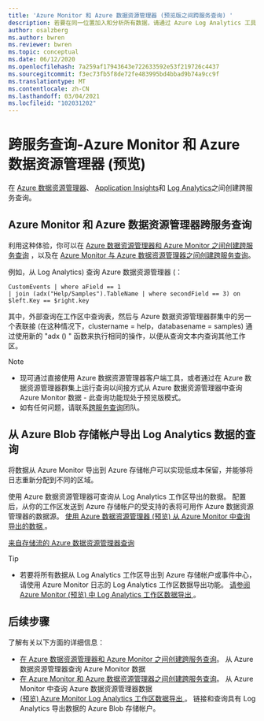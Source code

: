 ```yaml
---
title: 'Azure Monitor 和 Azure 数据资源管理器 (预览版之间跨服务查询) '
description: 若要在同一位置加入和分析所有数据，请通过 Azure Log Analytics 工具查询 Azure 数据资源管理器数据。
author: osalzberg
ms.author: bwren
ms.reviewer: bwren
ms.topic: conceptual
ms.date: 06/12/2020
ms.openlocfilehash: 7a259af17943643e722633592e53f219726c4437
ms.sourcegitcommit: f3ec73fb5f8de72fe483995bd4bbad9b74a9cc9f
ms.translationtype: MT
ms.contentlocale: zh-CN
ms.lasthandoff: 03/04/2021
ms.locfileid: "102031202"
---
```

# <a name="cross-service-query---azure-monitor-and-azure-data-explorer-preview"></a>跨服务查询-Azure Monitor 和 Azure 数据资源管理器 (预览) 
在 [Azure 数据资源管理器](/azure/data-explorer/)、 [Application Insights](../app/app-insights-overview.md)和 [Log Analytics](../logs/data-platform-logs.md)之间创建跨服务查询。
## <a name="azure-monitor-and-azure-data-explorer-cross-service-querying"></a>Azure Monitor 和 Azure 数据资源管理器跨服务查询
利用这种体验，你可以在 [Azure 数据资源管理器和 Azure Monitor 之间创建跨服务查询](/azure/data-explorer/query-monitor-data) ，以及在 [Azure Monitor 与 Azure 数据资源管理器之间创建跨服务查询](./azure-monitor-data-explorer-proxy.md)。

例如，从 Log Analytics) 查询 Azure 数据资源管理器 (：
```kusto
CustomEvents | where aField == 1
| join (adx("Help/Samples").TableName | where secondField == 3) on $left.Key == $right.key
```
其中，外部查询在工作区中查询表，然后与 Azure 数据资源管理器群集中的另一个表联接 (在这种情况下，clustername = help，databasename = samples) 通过使用新的 "adx () " 函数来执行相同的操作，以便从查询文本内查询其他工作区。

> [!NOTE]
> * 现可通过直接使用 Azure 数据资源管理器客户端工具，或者通过在 Azure 数据资源管理器群集上运行查询以间接方式从 Azure 数据资源管理器中查询 Azure Monitor 数据 - 此查询功能现处于预览版模式。
> * 如有任何问题，请联系[跨服务查询](mailto:adxproxy@microsoft.com)团队。

## <a name="query-exported-log-analytics-data-from-azure-blob-storage-account"></a>从 Azure Blob 存储帐户导出 Log Analytics 数据的查询

将数据从 Azure Monitor 导出到 Azure 存储帐户可以实现低成本保留，并能够将日志重新分配到不同的区域。

使用 Azure 数据资源管理器可查询从 Log Analytics 工作区导出的数据。 配置后，从你的工作区发送到 Azure 存储帐户的受支持的表将可用作 Azure 数据资源管理器的数据源。 [使用 Azure 数据资源管理器 (预览) 从 Azure Monitor 中查询导出的数据 ](../logs/azure-data-explorer-query-storage.md)。

[来自存储流的 Azure 数据资源管理器查询](media\azure-data-explorer-query-storage\exported-data-query.png)

>[!tip] 
> * 若要将所有数据从 Log Analytics 工作区导出到 Azure 存储帐户或事件中心，请使用 Azure Monitor 日志的 Log Analytics 工作区数据导出功能。 [请参阅 Azure Monitor (预览) 中 Log Analytics 工作区数据导出 ](/azure/data-explorer/query-monitor-data)。

## <a name="next-steps"></a>后续步骤
了解有关以下方面的详细信息：
* [在 Azure 数据资源管理器和 Azure Monitor 之间创建跨服务查询](/azure/data-explorer/query-monitor-data)。 从 Azure 数据资源管理器查询 Azure Monitor 数据
* [在 Azure Monitor 和 Azure 数据资源管理器之间创建跨服务查询](./azure-monitor-data-explorer-proxy.md)。 从 Azure Monitor 中查询 Azure 数据资源管理器数据
* [ (预览) Azure Monitor Log Analytics 工作区数据导出 ](/azure/data-explorer/query-monitor-data)。 链接和查询具有 Log Analytics 导出数据的 Azure Blob 存储帐户。
